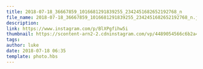 ```yaml
---
title: 2018-07-18_36667859_1016681291839255_2342451682652192768_n
file_name: 2018-07-18_36667859_1016681291839255_2342451682652192768_n.jpg
description: 
link: https://www.instagram.com/p/BlXPgfihw5i
thumbnail: https://scontent-arn2-2.cdninstagram.com/vp/4489054566c6b2a4700ccd31a1e913ba/5CC0718B/t51.2885-15/e35/s240x240/36667859_1016681291839255_2342451682652192768_n.jpg?_nc_ht=scontent-arn2-2.cdninstagram.com&ig_cache_key=MTgyNTk5NjM3NzUwODIyMDUxNA%3D%3D.2
tags: 
author: luke
date: 2018-07-18 06:35
template: photo.hbs
---
```

